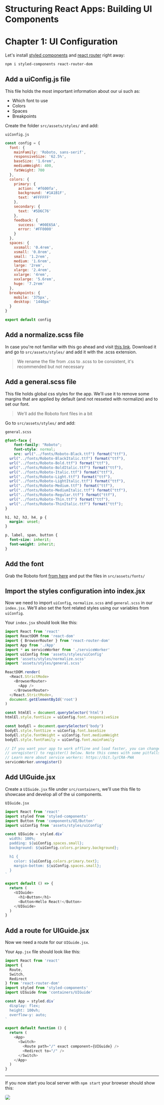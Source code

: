 # Structuring React Apps: Building UI Components

# Chapter 1: UI Configuration

Let's install [styled components](https://styled-components.com/) and [react router](https://reacttraining.com/react-router/web/guides/quick-start) right away:

```sh
npm i styled-components react-router-dom
```

## Add a uiConfig.js file

This file holds the most important information about our ui such as:

* Which font to use
* Colors
* Spaces
* Breakpoints

Create the folder `src/assets/styles/` and add:

`uiConfig.js`
```javascript
const config = {
  font: {
    mainFamily: 'Roboto, sans-serif',
    responsiveSize: '62.5%',
    baseSize: '1.6rem',
    mediumWeight: 400,
    fatWeight: 700
  },
  colors: {
    primary: {
      action: '#f600fa',
      background: '#1A1B1F',
      text: '#FFFFFF'
    },
    secondary: {
      text: '#5D6C76'
    },
    feedback: {
      success: '#00E65A',
      error: '#FF0000'
    }
  },
  spaces: {
    xxsmall: '0.4rem',
    xsmall: '0.8rem',
    small: '1.2rem',
    medium: '1.6rem',
    large: '2rem',
    xlarge: '2.4rem',
    xxlarge: '4rem',
    xxxlarge: '5.6rem',
    huge: '7.2rem'
  },
  breakpoints: {
    mobile: '375px',
    desktop: '1440px'
  }
}

export default config
```

## Add a normalize.scss file

In case you're not familiar with this go ahead and visit [this link](https://necolas.github.io/normalize.css/).
Download it and go to `src/assets/styles/` and add it with the .scss extension.

> We rename the file from .css to .scss to be consistent, it's recommended but not necessary

## Add a general.scss file

This file holds global css styles for the app.
We'll use it to remove some margins that are applied by default
(and not resseted with normalize) and to set our font.

> We'll add the Roboto font files in a bit

Go to `src/assets/styles/` and add:

`general.scss`
```scss
@font-face {
	font-family: "Roboto";
	font-style: normal;
	src: url("../fonts/Roboto-Black.ttf") format("ttf"),
  url("../fonts/Roboto-BlackItalic.ttf") format("ttf"),
  url("../fonts/Roboto-Bold.ttf") format("ttf"),
  url("../fonts/Roboto-BoldItalic.ttf") format("ttf"),
  url("../fonts/Roboto-Italic.ttf") format("ttf"),
  url("../fonts/Roboto-Light.ttf") format("ttf"),
  url("../fonts/Roboto-LightItalic.ttf") format("ttf"),
  url("../fonts/Roboto-Medium.ttf") format("ttf"),
  url("../fonts/Roboto-MediumItalic.ttf") format("ttf"),
  url("../fonts/Roboto-Regular.ttf") format("ttf"),
  url("../fonts/Roboto-Thin.ttf") format("ttf"),
  url("../fonts/Roboto-ThinItalic.ttf") format("ttf");
}

h1, h2, h3, h4, p {
  margin: unset;
}

p, label, span, button {
  font-size: inherit;
  font-weight: inherit;
}
```

## Add the font

Grab the Roboto font [from here](https://fonts.google.com/specimen/Roboto) and
put the files in `src/assets/fonts/`

## Import the styles configuration into index.jsx

Now we need to import `uiConfig`, `normalize.scss` and `general.scss` in our `index.jsx`.
We'll also set the font related styles using our variables from `uiConfig`.

Your `index.jsx` should look like this:

```javascript
import React from 'react'
import ReactDOM from 'react-dom'
import { BrowserRouter } from 'react-router-dom'
import App from './App'
import * as serviceWorker from './serviceWorker'
import uiConfig from 'assets/styles/uiConfig'
import 'assets/styles/normalize.scss'
import 'assets/styles/general.scss'

ReactDOM.render(
  <React.StrictMode>
    <BrowserRouter>
      <App />
    </BrowserRouter>
  </React.StrictMode>,
  document.getElementById('root')
)

const htmlEl = document.querySelector('html')
htmlEl.style.fontSize = uiConfig.font.responsiveSize

const bodyEl = document.querySelector('body')
bodyEl.style.fontSize = uiConfig.font.baseSize
bodyEl.style.fontWeight = uiConfig.font.mediumWeight
bodyEl.style.fontFamily = uiConfig.font.mainFamily

// If you want your app to work offline and load faster, you can change
// unregister() to register() below. Note this comes with some pitfalls.
// Learn more about service workers: https://bit.ly/CRA-PWA
serviceWorker.unregister()
```

## Add UIGuide.jsx

Create a `UIGuide.jsx` file under `src/containers`, we'll use this file to showcase and
develop all of the ui components.

`UIGuide.jsx`
```javascript
import React from 'react'
import styled from 'styled-components'
import Button from 'components/UI/Button'
import uiConfig from 'assets/styles/uiConfig'

const UIGuide = styled.div`
  width: 100%;
  padding: ${uiConfig.spaces.small};
  background: ${uiConfig.colors.primary.background};

  h1 {
    color: ${uiConfig.colors.primary.text};
    margin-bottom: ${uiConfig.spaces.small};
  }
`

export default () => {
  return (
    <UIGuide>
      <h1>Button</h1>
      <Button>Hello React!</Button>
    </UIGuide>
  )
}
```

## Add a route for UIGuide.jsx

Now we need a route for our `UIGuide.jsx`.

Your `App.jsx` file should look like this:

```javascript
import React from 'react'
import {
  Route,
  Switch,
  Redirect
} from 'react-router-dom'
import styled from 'styled-components'
import UIGuide from 'containers/UIGuide'

const App = styled.div`
  display: flex;
  height: 100vh;
  overflow-y: auto;  
`

export default function () {
  return (
    <App>
      <Switch>
        <Route path="/" exact component={UIGuide} />
        <Redirect to="/" />
      </Switch>
    </App>
  )
}
```

---

If you now start you local server with `npm start` your browser should show
this:

<img src="https://firebasestorage.googleapis.com/v0/b/devsarmico-portfolio.appspot.com/o/Screenshot-from-2020-05-03-17-38-31-compressor.png?alt=media&token=bbba064e-1691-4f65-8f27-7f7ccc988977" style="object-fit:contain; border-radius: 4px;">